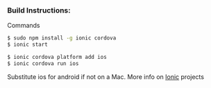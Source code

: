 
### Build Instructions:
Commands

```bash
$ sudo npm install -g ionic cordova
$ ionic start 
```



```bash
$ ionic cordova platform add ios
$ ionic cordova run ios
```

Substitute ios for android if not on a Mac.
More info on [Ionic](http://ionicframework.com/docs/) projects
